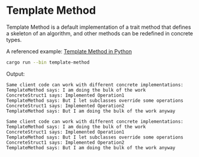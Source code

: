 # Template Method

Template Method is a default implementation of a trait method that defines a skeleton
of an algorithm, and other methods can be redefined in concrete types.

A referenced example: [Template Method in Python](https://refactoring.guru/design-patterns/template-method/python/example)

```bash
cargo run --bin template-method
```

Output:

```
Same client code can work with different concrete implementations:
TemplateMethod says: I am doing the bulk of the work
ConcreteStruct1 says: Implemented Operation1
TemplateMethod says: But I let subclasses override some operations
ConcreteStruct1 says: Implemented Operation2
TemplateMethod says: But I am doing the bulk of the work anyway

Same client code can work with different concrete implementations:
TemplateMethod says: I am doing the bulk of the work
ConcreteStruct1 says: Implemented Operation1
TemplateMethod says: But I let subclasses override some operations
ConcreteStruct1 says: Implemented Operation2
TemplateMethod says: But I am doing the bulk of the work anyway
```
